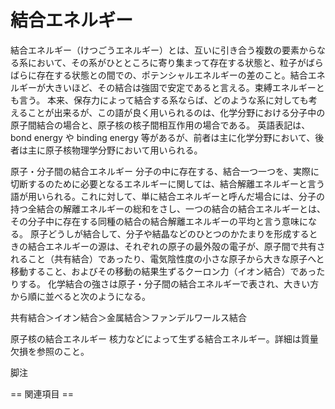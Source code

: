 # 結合エネルギー

結合エネルギー（けつごうエネルギー）とは、互いに引き合う複数の要素からなる系において、その系がひとところに寄り集まって存在する状態と、粒子がばらばらに存在する状態との間での、ポテンシャルエネルギーの差のこと。結合エネルギーが大きいほど、その結合は強固で安定であると言える。束縛エネルギーとも言う。
本来、保存力によって結合する系ならば、どのような系に対しても考えることが出来るが、この語が良く用いられるのは、化学分野における分子中の原子間結合の場合と、原子核の核子間相互作用の場合である。
英語表記は、bond energy や binding energy 等があるが、前者は主に化学分野において、後者は主に原子核物理学分野において用いられる。

原子・分子間の結合エネルギー
分子の中に存在する、結合一つ一つを、実際に切断するのために必要となるエネルギーに関しては、結合解離エネルギーと言う語が用いられる。これに対して、単に結合エネルギーと呼んだ場合には、分子の持つ全結合の解離エネルギーの総和をさし、一つの結合の結合エネルギーとは、その分子中に存在する同種の結合の結合解離エネルギーの平均と言う意味になる。
原子どうしが結合して、分子や結晶などのひとつのかたまりを形成するときの結合エネルギーの源は、それぞれの原子の最外殻の電子が、原子間で共有されること（共有結合）であったり、電気陰性度の小さな原子から大きな原子へと移動すること、およびその移動の結果生ずるクーロン力（イオン結合）であったりする。
化学結合の強さは原子・分子間の結合エネルギーで表され、大きい方から順に並べると次のようになる。

共有結合＞イオン結合＞金属結合＞ファンデルワールス結合

原子核の結合エネルギー
核力などによって生ずる結合エネルギー。詳細は質量欠損を参照のこと。

脚注


== 関連項目 ==